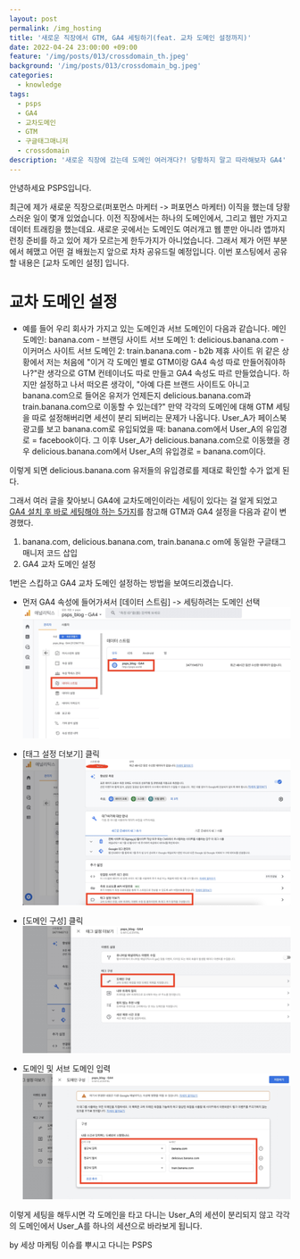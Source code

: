```yaml
---
layout: post
permalink: /img_hosting
title: '새로운 직장에서 GTM, GA4 세팅하기(feat. 교차 도메인 설정까지)'
date: 2022-04-24 23:00:00 +09:00
feature: '/img/posts/013/crossdomain_th.jpeg'
background: '/img/posts/013/crossdomain_bg.jpeg'
categories:
  - knowledge
tags:
  - psps
  - GA4
  - 교차도메인
  - GTM
  - 구글태그매니저
  - crossdomain
description: '새로운 직장에 갔는데 도메인 여러개다?! 당황하지 말고 따라해보자 GA4'
---
```


안녕하세요 PSPS입니다.

최근에 제가 새로운 직장으로(퍼포먼스 마케터 -> 퍼포먼스 마케터) 이직을 했는데 당황스러운 일이 몇개 있었습니다. 이전 직장에서는 하나의 도메인에서, 그리고 웹만 가지고
데이터 트래킹을 했는데요. 새로운 곳에서는 도메인도 여러개고 웹 뿐만 아니라 앱까지 런칭 준비를 하고 있어 제가 모르는게 한두가지가 아니었습니다. 그래서 제가 어떤 부분에서 헤맸고 어떤 걸 배웠는지 앞으로 차차 공유드릴 예정입니다. 이번 포스팅에서 공유할 내용은 [교차 도메인 설정] 입니다.

# 교차 도메인 설정
- 예를 들어 우리 회사가 가지고 있는 도메인과 서브 도메인이 다음과 같습니다.
메인 도메인: banana.com - 브랜딩 사이트
서브 도메인 1: delicious.banana.com - 이커머스 사이트
서브 도메인 2: train.banana.com - b2b 제휴 사이트
위 같은 상황에서 저는 처음에 "이거 각 도메인 별로 GTM이랑 GA4 속성 따로 만들어줘야하나?"란 생각으로 GTM 컨테이너도 따로 만들고 GA4 속성도 따르 만들었습니다.
하지만 설정하고 나서 떠오른 생각이, "아예 다른 브랜드 사이트도 아니고 banana.com으로 들어온 유저가 언제든지 delicious.banana.com과 train.banana.com으로 이동할 수 있는데?"
만약 각각의 도메인에 대해 GTM 세팅을 따로 설정해버리면 세션이 분리 되버리는 문제가 나옵니다.
User_A가 페이스북 광고를 보고 banana.com로 유입되었을 때:
banana.com에서 User_A의 유입경로 = facebook이다.
그 이후 User_A가 delicious.banana.com으로 이동했을 경우
delicious.banana.com에서 User_A의 유입경로 = banana.com이다.

이렇게 되면 delicious.banana.com 유저들의 유입경로를 제대로 확인할 수가 없게 된다.

그래서 여러 글을 찾아보니 GA4에 교차도메인이라는 세팅이 있다는 걸 알게 되었고 [GA4 설치 후 바로 세팅해야 하는 5가지](https://osoma.kr/blog/ga4-start-settings/)를 참고해 GTM과 GA4 설정을 다음과 같이 변경했다.
1. banana.com, delicious.banana.com, train.banana.c om에 동일한 구글태그매니저 코드 삽입
2. GA4 교차 도메인 설정

1번은 스킵하고 GA4 교차 도메인 설정하는 방법을 보여드리겠습니다.

- 먼저 GA4 속성에 들어가셔서 [데이터 스트림] -> 세팅하려는 도메인 선택
![GA4_datastream](/img/posts/013/datastream.jpg)

- [태그 설정 더보기] 클릭
![GA4_tag_setting](/img/posts/013/crossdomain.jpg)

- [도메인 구성] 클릭
![domain_setting](/img/posts/013/domain_set.jpg)

- 도메인 및 서브 도메인 입력
![crossdomain_setting](/img/posts/013/crossdomain_set.jpg)

이렇게 세팅을 해두시면 각 도메인을 타고 다니는 User_A의 세션이 분리되지 않고 각각의 도메인에서 User_A를 하나의 세션으로 바라보게 됩니다.

by 세상 마케팅 이슈를 뿌시고 다니는 PSPS
